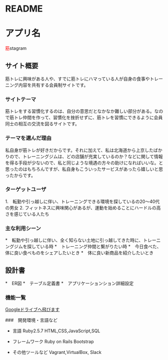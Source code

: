 # README

# アプリ名
<font color="Red">筋</font>stagram

## サイト概要
筋トレに興味がある人や、すでに筋トレにハマっている人が自身の食事やトレーニング内容を共有する会員制サイトです。

### サイトテーマ
筋トレをする習慣化するのは、自分の意思だとなかなか難しい部分がある。なので筋トレ仲間を作って、習慣化を挫折せずに、筋トレを習慣にできるように会員同士の相互の交流を図るサイトです。

### テーマを選んだ理由
私自身が筋トレが好きだからです。それに加えて、私は北海道から上京したばかりので、トレーニングジムは、どの店舗が充実しているのか？などに関して情報を得る手段が少ないので、私と同じような境遇の方々の助けになればいいな。と思ったのはもちろんですが、私自身もこういったサービスがあったら嬉しいと思ったからです。

### ターゲットユーザ
1.　転勤や引っ越しに伴い、トレーニングできる環境を探しているの20〜40代の男女
2. フィットネスに興味関心があるが、運動を始めることにハードルの高さを感じている人たち

### 主な利用シーン
*　転勤や引っ越しに伴い、全く知らない土地に引っ越してきた時に、トレーニングジムを探している時
*　トレーニング仲間と繋がりたい時
*　今日食べた、体に良い食べものをシェアしたいとき
*　体に良い新商品を紹介したいとき

## 設計書
*　ER図
*　テーブル定義書
*　アプリケーションション詳細設定

### 機能一覧
[Googleドライブへ飛びます](https://docs.google.com/spreadsheets/d/12qq9LiRym56jvd4sjlZ2kUwUoG2l35JsQEcXQo0tJDE/edit?usp=sharing)

###　開発環境・言語など

- 言語
Ruby2.5.7
HTML,CSS,JavaScript,SQL

- フレームワーク
Ruby on Rails
Bootstrap

- その他ツールなど
Vagrant,VirtualBox, Slack

